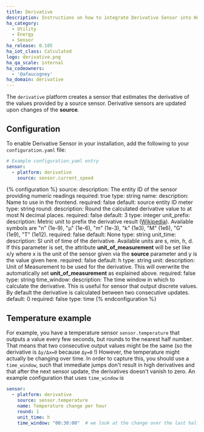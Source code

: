 ```yaml
---
title: Derivative
description: Instructions on how to integrate Derivative Sensor into Home Assistant.
ha_category:
  - Utility
  - Energy
  - Sensor
ha_release: 0.105
ha_iot_class: Calculated
logo: derivative.png
ha_qa_scale: internal
ha_codeowners:
  - '@afaucogney'
ha_domain: derivative
---
```


The `derivative` platform creates a sensor that estimates the derivative of the values provided by a source sensor.
Derivative sensors are updated upon changes of the **source**.

## Configuration

To enable Derivative Sensor in your installation, add the following to your `configuration.yaml` file:

```yaml
# Example configuration.yaml entry
sensor:
  - platform: derivative
    source: sensor.current_speed
```

{% configuration %}
source:
  description: The entity ID of the sensor providing numeric readings
  required: true
  type: string
name:
  description: Name to use in the frontend.
  required: false
  default: source entity ID meter
  type: string
round:
  description: Round the calculated derivative value to at most N decimal places.
  required: false
  default: 3
  type: integer
unit_prefix:
  description: Metric unit to prefix the derivative result ([Wikipedia](https://en.wikipedia.org/wiki/Unit_prefix)). Available symbols are "n" (1e-9), "µ" (1e-6), "m" (1e-3), "k" (1e3), "M" (1e6), "G" (1e9), "T" (1e12).
  required: false
  default: None
  type: string
unit_time:
  description: SI unit of time of the derivative. Available units are s, min, h, d. If this parameter is set, the attribute **unit_of_measurement** will be set like x/y where x is the unit of the sensor given via the **source** parameter and y is the value given here.
  required: false
  default: h
  type: string
unit:
  description: Unit of Measurement to be used for the derivative. This will overwrite the automatically set **unit_of_measurement** as explained above.
  required: false
  type: string
time_window:
  description: The time window in which to calculate the derivative. This is useful for sensor that output discrete values. By default the derivative is calculated between two consecutive updates.
  default: 0
  required: false
  type: time
{% endconfiguration %}

## Temperature example

For example, you have a temperature sensor `sensor.temperature` that outputs a value every few seconds, but rounds to the nearest half number.
That means that two consecutive output values might be the same (so the derivative is `Δy/Δx=0` because `Δy=0` !)
However, the temperature might actually be changing over time.
In order to capture this, you should use a `time_window`, such that immediate jumps don't result in high derivatives and that after the next sensor update, the derivatives doesn't vanish to zero.
An example configuration that uses `time_window` is

```yaml
sensor:
  - platform: derivative
    source: sensor.temperature
    name: Temperature change per hour
    round: 1
    unit_time: h
    time_window: "00:30:00"  # we look at the change over the last half hour
```
